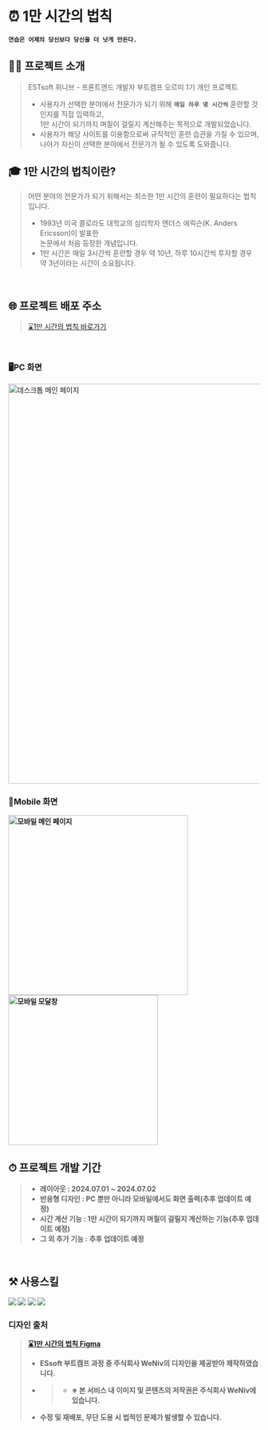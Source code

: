 # ⏰ 1만 시간의 법칙
**`연습은 어제의 당신보다 당신을 더 낫게 만든다.`**
<br />


## 👩‍💻 프로젝트 소개
> ESTsoft 위니브 - 프론트엔드 개발자 부트캠프 오르미 1기 개인 프로젝트
> * 사용자가 선택한 분야에서 전문가가 되기 위해 **`매일 하루 몇 시간씩`** 훈련할 것인지를 직접 입력하고,<br />
    1만 시간이 되기까지 며칠이 걸릴지 계산해주는 목적으로 개발되었습니다.
> * 사용자가 해당 사이트를 이용함으로써 규칙적인 훈련 습관을 가질 수 있으며,<br />
    나아가 자신이 선택한 분야에서 전문가가 될 수 있도록 도와줍니다.


## 🎓 1만 시간의 법칙이란?
> 어떤 분야의 전문가가 되기 위해서는 최소한 1만 시간의 훈련이 필요하다는 법칙입니다.
> * 1993년 미국 콜로라도 대학교의 심리학자 앤더스 에릭슨(K. Anders Ericsson)이 발표한<br />
    논문에서 처음 등장한 개념입니다.
> * 1만 시간은 매일 3시간씩 훈련할 경우 약 10년, 하루 10시간씩 투자할 경우<br />
    약 3년이라는 시간이 소요됩니다.
<br />


## 🌐 프로젝트 배포 주소
<!-- [표시할 내용] (링크) -->
> [⌛1만 시간의 법칙 바로가기](https://yeon-seong.github.io/hour10000/html/index.html)
<br />


### <b>🖥PC 화면</b>
<img src="https://github.com/page1597/the-10000-hour-rule/assets/62283847/bd5a70de-33bb-463c-ac0f-6badf45ec354" width="800" alt="데스크톱 메인 페이지" />
<br />


### <b>📱Mobile 화면<b>
<img src="https://github.com/page1597/the-10000-hour-rule/assets/62283847/9c47b0c8-b4aa-4aba-9dd4-a543aa30adfb" width="360" alt="모바일 메인 페이지" />
<img width="300" alt="모바일 모달창" src="https://github.com/page1597/the-10000-hour-rule/assets/62283847/a27491f7-f57a-497b-a215-9bf0a97d36ec">
<br />


## ⏱ 프로젝트 개발 기간
> * 레이아웃 : 2024.07.01 ~ 2024.07.02
> * 반응형 디자인 : PC 뿐만 아니라 모바일에서도 화면 출력(추후 업데이트 예정)
> * 시간 계산 기능 : 1만 시간이 되기까지 며칠이 걸릴지 계산하는 기능(추후 업데이트 예정)
> * 그 외 추가 기능 : 추후 업데이트 예정
<br />


## ⚒️ 사용스킬
<img src="https://img.shields.io/badge/HTML5-E34F26?style=for-the-badge&logo=html5&logoColor=white"/>
<img src="https://img.shields.io/badge/CSS3-1572B6?style=for-the-badge&logo=CSS3&logoColor=white">
<img src="https://img.shields.io/badge/JavaScript-F7DF1E?style=for-the-badge&logo=JavaScript&logoColor=white"/>
<img src="https://img.shields.io/badge/GitHub-100000?style=for-the-badge&logo=github&logoColor=white"/>
<br />


### 디자인 출처
> [⌛1만 시간의 법칙 Figma](https://www.figma.com/design/5IhWM4ArisOgjNOWxjJjJB/1%EB%A7%8C-%EC%8B%9C%EA%B0%84%EC%9D%98-%EB%B2%95%EC%B9%99-(Copy)?t=a6QN8KJioKmc5tOi-0)
> * ESsoft 부트캠프 과정 중 주식회사 WeNiv의 디자인을 제공받아 제작하였습니다.
> * > * ※ 본 서비스 내 이미지 및 콘텐츠의 저작권은 주식회사 WeNiv에 있습니다.
> * 수정 및 재배포, 무단 도용 시 법적인 문제가 발생할 수 있습니다.
